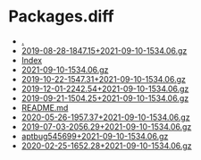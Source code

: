 Packages.diff
========================

- [.](.)
- [2019-08-28-1847.15+2021-09-10-1534.06.gz](2019-08-28-1847.15+2021-09-10-1534.06.gz)
- [Index](Index)
- [2021-09-10-1534.06.gz](2021-09-10-1534.06.gz)
- [2019-10-22-1547.31+2021-09-10-1534.06.gz](2019-10-22-1547.31+2021-09-10-1534.06.gz)
- [2019-12-01-2242.54+2021-09-10-1534.06.gz](2019-12-01-2242.54+2021-09-10-1534.06.gz)
- [2019-09-21-1504.25+2021-09-10-1534.06.gz](2019-09-21-1504.25+2021-09-10-1534.06.gz)
- [README.md](README.md)
- [2020-05-26-1957.37+2021-09-10-1534.06.gz](2020-05-26-1957.37+2021-09-10-1534.06.gz)
- [2019-07-03-2056.29+2021-09-10-1534.06.gz](2019-07-03-2056.29+2021-09-10-1534.06.gz)
- [aptbug545699+2021-09-10-1534.06.gz](aptbug545699+2021-09-10-1534.06.gz)
- [2020-02-25-1652.28+2021-09-10-1534.06.gz](2020-02-25-1652.28+2021-09-10-1534.06.gz)
